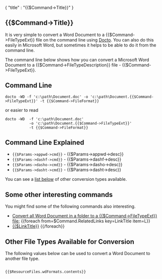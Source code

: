{
    "title" : "{{$Command->Title}}" 
}

{{$Command->Title}}         
-

It is very simple to convert a Word Document to a {{$Command->FileTypeExt}} file  on the command line using [Docto](https://github.com/tobya/docto). You can also do this easily in Microsoft Word, but sometimes it helps to be able to do it from the command line.  

The command line below shows how you can convert a Microsoft Word Document to a {{$Command->FileTypeDescription}} file - {{$Command->FileTypeExt}}.

Command Line 
-

 ````
 docto -WD -f 'c:\path\Document.doc' -o 'c:\path\Document.{{$Command->FileTypeExt}}' -t {{$Command->FileFormat}}
 ````
 or easier to read
 ````
 docto -WD  -f 'c:\path\Document.doc' 
            -o 'c:\path\Document.{{$Command->FileTypeExt}}' 
            -t {{$Command->FileFormat}}
 ````

Command Line Explained 
-

 - `{{$Params->appwd->cmd}}` -  {{$Params->appwd->desc}}
 - `{{$Params->dashf->cmd}}` -  {{$Params->dashf->desc}} 
 - `{{$Params->dasho->cmd}}` -  {{$Params->dasho->desc}}
 - `{{$Params->dasht->cmd}}` -  {{$Params->dasht->desc}}


You can see a [list below](#OtherTypes) of other conversion types available.

Some other interesting commands
-

You might find some of the following commands also interesting.

- [Convert all Word Document in a folder to a {{$Command->FileTypeExt}} file](ConvertDirDocToFile{{$Command->FileTypeExt}}.md);
{{foreach from=$Command.RelatedLinks key=LinkTitle item=L}}
 - [{{$LinkTitle}}]({{$L}})
{{/foreach}}

<a name="OtherTypes">Other File Types Available for Conversion</a>
-

The following values below can be used to convert a Word Document to another file type.


````

{{$ResourceFiles.wdFormats.contents}}

````


    


